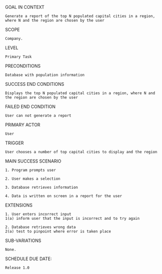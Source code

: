 GOAL IN CONTEXT

	Generate a report of the top N populated capital cities in a region, where N and the region are chosen by the user

SCOPE

	Company.

LEVEL

	Primary Task

PRECONDITIONS

	Database with population information

SUCCESS END CONDITIONS

	Displays the top N populated capital cities in a region, where N and the region are chosen by the user

FAILED END CONDITION

	User can not generate a report

PRIMARY ACTOR

	User

TRIGGER

	User chooses a number of top capital cities to display and the region

MAIN SUCCESS SCENARIO

	1. Program prompts user

	2. User makes a selection

	3. Database retrieves information

	4. Data is written on screen in a report for the user

EXTENSIONS

	1. User enters incorrect input
	1(a) inform user that the input is incorrect and to try again

	2. Database retrieves wrong data
	2(a) test to pinpoint where error is taken place

SUB-VARIATIONS

	None.

SCHEDULE DUE DATE:

	Release 1.0

